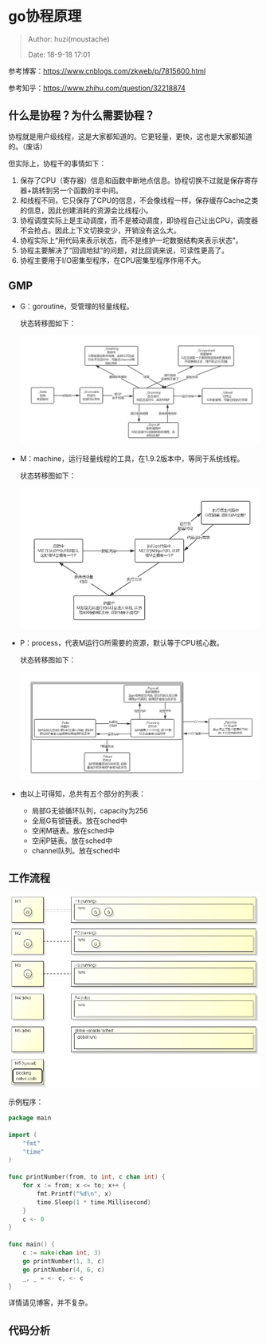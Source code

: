 # go协程原理

> Author: huzi(moustache)<br>
>
> Date: 18-9-18 17:01

参考博客：https://www.cnblogs.com/zkweb/p/7815600.html

参考知乎：https://www.zhihu.com/question/32218874

## 什么是协程？为什么需要协程？

协程就是用户级线程，这是大家都知道的。它更轻量，更快，这也是大家都知道的。（废话）

但实际上，协程干的事情如下：

1. 保存了CPU（寄存器）信息和函数中断地点信息。协程切换不过就是保存寄存器+跳转到另一个函数的半中间。
2. 和线程不同，它只保存了CPU的信息，不会像线程一样，保存缓存Cache之类的信息，因此创建消耗的资源会比线程小。
3. 协程调度实际上是主动调度，而不是被动调度，即协程自己让出CPU，调度器不会抢占。因此上下文切换变少，开销没有这么大。
4. 协程实际上“用代码来表示状态，而不是维护一坨数据结构来表示状态”。
5. 协程主要解决了“回调地狱“的问题，对比回调来说，可读性更高了。
6. 协程主要用于I/O密集型程序，在CPU密集型程序作用不大。

## GMP

- G：goroutine，受管理的轻量线程。

  状态转移图如下：

  ![](photo/G状态转移图.png)

- M：machine，运行轻量线程的工具，在1.9.2版本中，等同于系统线程。

  状态转移图如下：

  ![](photo/m状态转移图.png)

- P：process，代表M运行G所需要的资源，默认等于CPU核心数。

  状态转移图如下：

  ![](photo/P状态转移图.png)

- 由以上可得知，总共有五个部分的列表：

  - 局部G无锁循环队列，capacity为256
  - 全局G有锁链表。放在sched中
  - 空闲M链表。放在sched中
  - 空闲P链表。放在sched中
  - channel队列。放在sched中

## 工作流程

![](photo/go协程工作流程.png)

示例程序：

~~~go
package main

import (
    "fmt"
    "time"
)

func printNumber(from, to int, c chan int) {
    for x := from; x <= to; x++ {
        fmt.Printf("%d\n", x)
        time.Sleep(1 * time.Millisecond)
    }
    c <- 0
}

func main() {
    c := make(chan int, 3)
    go printNumber(1, 3, c)
    go printNumber(4, 6, c)
    _, _ = <- c, <- c
}
~~~

详情请见博客，并不复杂。

## 代码分析



